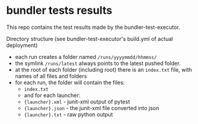 # bundler tests results

This repo contains the test results made by the bundler-test-executor.

Directory structure (see bundler-test-executor's build.yml of actual deployment)

- each run creates a folder named `/runs/yyyymmdd/hhmmss/`
- the symlink `/runs/latest` always points to the latest pushed folder.
- at the root of each folder (including root) there is an `index.txt` file, with names of all files and folders
- for each run, the folder will contain the files:
  - `index.txt`
  - and for each launcher:
  - `{launcher}.xml` - junit-xml output of pytest
  - `{launcher}.json` -  the junit-xml file converted into json
  - `{launcher}.txt` - raw python output

